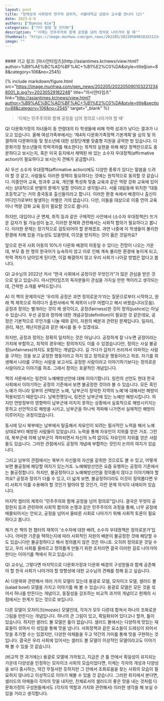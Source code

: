 ```yaml
---
layout: post
title: "정체성과 사회정의 연구의 권위자, 서울대학교 김범수 교수를 만나다 (2)"
date: 2023-6-9
authors: ["Bumsoo Kim"]
categories: ["기타 칼럼 및 인터뷰"]
description: "'이제는 민주주의와 함께 공정을 넘어 정의로 나아가야 할 때'"
thumbnail: "https://image.munhwa.com/gen_news/202205/2022050901032212348001_b.jpg?v=20230529182248"
image: ""
---
```


<br>
#### 기고 링크: [아시안타임즈](http://asiantimes.kr/news/view.html?author=%B9%AE%BC%AD%BF%AC+%B1%E2%C0%DA&style=title&section=88&category=106&no=2545)

{% include markdown/figure.html src="https://image.munhwa.com/gen_news/202205/2022050901032212348001_b.jpg?v=20230529182248" title="아시안타임즈" link="http://asiantimes.kr/news/view.html?author=%B9%AE%BC%AD%BF%AC+%B1%E2%C0%DA&style=title&section=88&category=106&no=2545" target="_blank" %}

> '이제는 민주주의와 함께 공정을 넘어 정의로 나아가야 할 때'

Q) 다문화가정의 자녀들이 동 연령대의 타 학생들에 비해 학력 성과가 낮다는 결과가 나오고 있습니다. 올해 여성가족부에서는 ‘제4차 다문화가족정책 기본계획’을 심의 및 의결하여 다문화아동 및 청소년에 대한 성장단계별 맞춤형 지원을 공약한 방 있습니다. 다문화가정 청소년들의 학력격차를 해소한다는 목적의 실현을 위해 해당 정책만으로도 충분하다고 보시는지, 혹은 미국 등지에서 채택된 바 있는 소수자 우대정책(affirmative action)이 필요하다고 보시는지 견해가 궁금합니다.

A) 우선 소수자 우대정책(affirmative action)에도 다양한 종류가 있다는 말씀을 드려야 할 것 같고, 사람들도 이러한 정책이 필요하다는 것에는 원칙적으로 동의할 것 같습니다. 이중언어 교육, 방과후 교육, 개인별 특성화 맞춤 교육과 같은 역량 강화 교육에 있어서는 상대적으로 반발의 문제가 덜할 것이라고 생각됩니다. 서울 대림동에 위치한 “대동초등학교”는 거의 중국동포 출신들이라고 합니다. 이러한 환경 속에서 배경이나 출신이 어디인가로부터 발생하는 차별은 거의 없습니다. 다만, 이들을 대상으로 이중 언어 교육이나 역량 강화 교육 등이 필요할 것으로 봅니다.

하지만, 대입이나 군 면제, 취직 등과 같은 구체적인 사안에서 (소수자 우대정책은) 뜨거운 감자가 될 가능성이 높고, 이러한 문제와 관련해서는 사회적 합의가 필요하다고 봅니다. 이러한 문제는 장기적으로 검토되어야 할 문제겠죠. 과연 나중에 이 학생들이 불리한 환경에 처해 있을 가능성도 있을텐데, 이것을 방치하는 것이 옳은 것일까요?

앞으로 한국 사회 아동의 10%가 다문화 배경의 아동일 수 있다는 전망이 나오는 가운데, 부모 중 한 명의 한국어가 능숙하지 않고 이로 인해 계속 불리한 환경에 놓이게 되고, 학력 격차가 남아있게 된다면, 이걸 해결하지 않고 우리 사회가 나아갈 방법은 없다고 봅니다.

Q) 교수님의 2022년 저서 “한국 사회에서 공정이란 무엇인가”가 많은 관심을 받은 것으로 알고 있습니다. 아시안타임즈의 독자분들이 관심을 가지실 만한 책이라고 생각되는데, 간략한 소개를 부탁드립니다.

A) 이 책의 문제의식은 ‘우리의 공정은 과연 정의로운가’라는 질문으로부터 시작하고, 원래 책 제목으로 하려다가 출판사에서 책 제목이 너무 어렵다고 해서 바꿨습니다(웃음). 공정과 정의는 별개라는 것이 제 생각이고, 공정(fairness)한 것이 정의(justice)는 아닐 수 있습니다. 우선 공정과 정의에 대한 개념규정(definition)이 필요한 것 같은데요, 공정은 기본적으로 무언가를 나눌 때와 같이, 자원의 배분과 관련된 문제입니다. 일자리, 권리, 재산, 재난지원금과 같은 예시를 들 수 있겠네요.

하지만, 공정과 정의는 정확히 일치하는 것은 아닙니다. 공정하게 잘 나누면 공정이라는 가치에 부합하고, 최적의 경우에는 정의까지도 이를 수 있겠습니다만, 정의는 사실 불공정(unfairness)까지도 포함하는 개념입니다. 길 가다가 갑자기 쓰러져서 아파하는 사람을 구하는 것을 보고 공정한 행동이라고 하지 않고 정의로운 행동이라고 하죠. 자기를 희생해서 나라를 구하는 사람을 보고서도 공정한 사람이라고 이야기하기보다는 정의로운 사람이라고 이야기를 하죠. 그래서 정의는 포괄적인 개념입니다.

책의 서론에서는 링컨의 노예해방선언에 대해 이야기합니다. 링컨의 선언도 현대 한국 사회에서 이야기하는 공정의 기준에서 보면 불공정한 것이라 볼 수 있습니다. 모든 흑인 노예가 아니라 일부의 선택받은 노예, ‘남부군이 장악한 지역의 노예’에 대해서만 해방이 적용되었기 때문입니다. 남북전쟁당시, 링컨은 남부군에 있는 노예만 해방시킵니다. 하지만 연방정부의 영향력이 남부군에 미치지 못하는 상황에서 실효적으로 해방시키지는 못하고 선언적으로 해방을 시키고, 남부군을 하나씩 격파해 나가면서 실제적인 해방이 이루어지는 과정이었습니다.

동시에 당시 북부에는 남부에서 탈출해서 자유인이 되려는 필사적인 노력을 해서 노예 상태로부터 해방된 사람들이 있었습니다. 노력을 통해 자유인이 지위를 얻은 거죠. 그런데, 북부군에 의해 남부군이 격파되면서 자신의 노력 없이도 자유인의 지위를 얻은 사람들도 있습니다. 그러한 관점에서도 공정의 개념에 부합하는 것인지 논의의 여지가 있습니다.

그리고 남부의 관점에서는 북부가 자신들의 자산을 갈취한 것으로도 볼 수 있고, 어떻게 보면 불공정에 해당할 여지가 있는거죠. 노예해방선언은 요즘 유행하는 공정의 기준에서는 불공정합니다. 하지만, 불공정하다고 노예해방선언을 정의롭지 않다고 이야기해야 할까요? 공정과 정의가 다를 수 있고, 더 넓게 보면, 불공정하더라도 이것이 정의롭다면 우리 사회가 이를 수용해야 할 것인가 말아야 할 것인가, 이런 문제 의식이 내재되어 있습니다.

마지막 챕터의 제목이 “민주주의와 함께 공정을 넘어 정의로”입니다. 결국은 무엇이 공정한지 등과 관련하여 사회적 합의와 논쟁과 같은 민주주의의 과정을 통해, 너무 공정에 매몰되어서는 안되고, 공정을 넘어서 올바른 사회로 나아가기 위해 사회적 토론이 필요하다고 봅니다.

제가 쓴 책의 한 챕터의 제목이 ‘소수자에 대한 배려, 소수자 우대정책은 정의로운가’입니다. 어떠한 기준을 택하는지에 따라 사회적인 자원의 배분이 불공정한 것에 해당할 수도 있습니다만 불공정하다고 해서 정의롭지 않은 것은 아니죠. 오히려 정의로운 것일 수 있고, 우리 사회를 올바르고 정의롭게 만들기 위한 조치라면 결국 이러한 길로 나아가야 한다는 이야기를 책에서 하고 있습니다.

Q) 교수님, 그렇다면 마지막으로 다문화가정과 다문화 배경의 구성원들과 함께 공존해야 할 한국 사회가 나아가야 할 방향성에 대한 교수님의 견해를 청해 듣고 싶습니다.

A) 다문화와 관련해서 여러 가지 모델이 있는데 용광로 모델, 모자이크 모델, 샐러드 볼(salad bowl) 모델을 가지고 이야기를 해 볼 수 있습니다. 용광로 모델은 모든 것을 섞어서 하나를 만든다는 개념이고, 동질성을 강조하는 비교적 과거의 개념이고 현재의 시점에서는 한계가 있는 것으로 보입니다.

다른 모델이 모자이크(mozaic) 모델인데, 각자가 모두 다른데 합쳐서 하나의 조화로운 그림을 만든다는 개념입니다. 하나의 큰 그림이 있고, 획일화되어 있다고나 할까, 틀이 있습니다. 하지만 샐러드 볼 모델은 틀이 없습니다. 샐러드 볼에서는 다양하게 맛있는 재료들이 섞여서 이 섞임을 통해 맛을 냅니다. 사회정책과 같은 요소들이 드레싱이 되어서 맛을 추가할 수는 있겠지만, 다양한 야채들을 두고 약간의 가미를 통해 맛을 구현하는 것입니다. 결국은 우리 사회에 있어서는 샐러드 볼 모델이 이상적인 모델이라고도 이야기해 볼 수 있을 것 같습니다.

(비교적 먼 과거에는) 용광로 모델에 가까웠고, 지금은 큰 틀 안에서 획일성이 유지되는 가운데 다양성을 인정하는 모자이크 사회의 모습이었다면, 이제는 각자의 개성과 다양성을 보다 중시하는, 약간 무질서한 듯하지만 그 안에서 조화로움을 찾는 사회의 모습이 필요하지 않나라고 이상적으로 이야기 해볼 수 있을 것 같습니다. 그러한 취지에서 본다면, 샐러드의 야채들이 각자의 맛을 내지만, 전체로서의 샐러드의 좋은 맛을 내는 것처럼 다문화가정의 구성원들께서도 (각자의 역할과 가치와 관련해서) 이러한 생각을 해 보실 수 있을 거라고 생각합니다.

<br>
